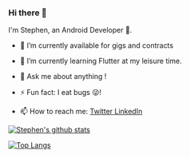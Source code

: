 ### Hi there 👋
I'm Stephen, an Android Developer 🌚. 

- 🔭 I’m currently available for gigs and contracts  
- 🌱 I’m currently learning Flutter at my leisure time. 
- 💬 Ask me about anything ! 

- ⚡ Fun fact: I eat bugs 😜!
- 📫 How to reach me: <a href ="https://twitter.com/stephenodumirin?s=09">Twitter<a href/> <a href ="https://www.linkedin.com/in/stephen-odumirin-60b049190">LinkedIn<a href/>

[![Stephen's github stats](https://github-readme-stats.vercel.app/api?username=Stephen-Odumirin&show_icons=true)](https://github.com/Stephen-Odumirin/github-readme-stats)


[![Top Langs](https://github-readme-stats.vercel.app/api/top-langs/?username=Stephen-odumirin)](https://github.com/Stephen-Odumirin/github-readme-stats)

